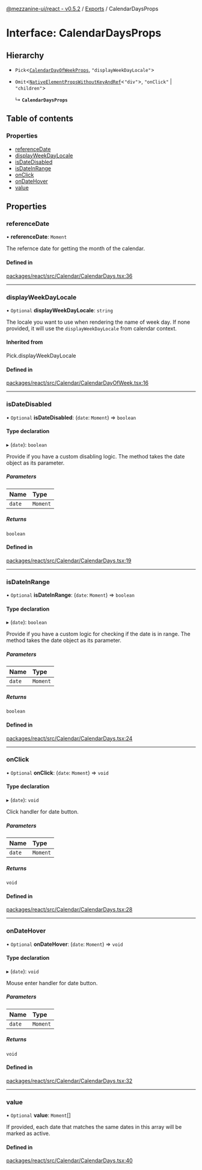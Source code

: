 [@mezzanine-ui/react - v0.5.2](../README.md) / [Exports](../modules.md) / CalendarDaysProps

# Interface: CalendarDaysProps

## Hierarchy

- `Pick`<[`CalendarDayOfWeekProps`](calendardayofweekprops.md), ``"displayWeekDayLocale"``\>

- `Omit`<[`NativeElementPropsWithoutKeyAndRef`](../modules.md#nativeelementpropswithoutkeyandref)<``"div"``\>, ``"onClick"`` \| ``"children"``\>

  ↳ **`CalendarDaysProps`**

## Table of contents

### Properties

- [referenceDate](calendardaysprops.md#referencedate)
- [displayWeekDayLocale](calendardaysprops.md#displayweekdaylocale)
- [isDateDisabled](calendardaysprops.md#isdatedisabled)
- [isDateInRange](calendardaysprops.md#isdateinrange)
- [onClick](calendardaysprops.md#onclick)
- [onDateHover](calendardaysprops.md#ondatehover)
- [value](calendardaysprops.md#value)

## Properties

### referenceDate

• **referenceDate**: `Moment`

The refernce date for getting the month of the calendar.

#### Defined in

[packages/react/src/Calendar/CalendarDays.tsx:36](https://github.com/Mezzanine-UI/mezzanine/blob/83e0173/packages/react/src/Calendar/CalendarDays.tsx#L36)

___

### displayWeekDayLocale

• `Optional` **displayWeekDayLocale**: `string`

The locale you want to use when rendering the name of week day.
If none provided, it will use the `displayWeekDayLocale` from calendar context.

#### Inherited from

Pick.displayWeekDayLocale

#### Defined in

[packages/react/src/Calendar/CalendarDayOfWeek.tsx:16](https://github.com/Mezzanine-UI/mezzanine/blob/83e0173/packages/react/src/Calendar/CalendarDayOfWeek.tsx#L16)

___

### isDateDisabled

• `Optional` **isDateDisabled**: (`date`: `Moment`) => `boolean`

#### Type declaration

▸ (`date`): `boolean`

Provide if you have a custom disabling logic. The method takes the date object as its parameter.

##### Parameters

| Name | Type |
| :------ | :------ |
| `date` | `Moment` |

##### Returns

`boolean`

#### Defined in

[packages/react/src/Calendar/CalendarDays.tsx:19](https://github.com/Mezzanine-UI/mezzanine/blob/83e0173/packages/react/src/Calendar/CalendarDays.tsx#L19)

___

### isDateInRange

• `Optional` **isDateInRange**: (`date`: `Moment`) => `boolean`

#### Type declaration

▸ (`date`): `boolean`

Provide if you have a custom logic for checking if the date is in range.
The method takes the date object as its parameter.

##### Parameters

| Name | Type |
| :------ | :------ |
| `date` | `Moment` |

##### Returns

`boolean`

#### Defined in

[packages/react/src/Calendar/CalendarDays.tsx:24](https://github.com/Mezzanine-UI/mezzanine/blob/83e0173/packages/react/src/Calendar/CalendarDays.tsx#L24)

___

### onClick

• `Optional` **onClick**: (`date`: `Moment`) => `void`

#### Type declaration

▸ (`date`): `void`

Click handler for date button.

##### Parameters

| Name | Type |
| :------ | :------ |
| `date` | `Moment` |

##### Returns

`void`

#### Defined in

[packages/react/src/Calendar/CalendarDays.tsx:28](https://github.com/Mezzanine-UI/mezzanine/blob/83e0173/packages/react/src/Calendar/CalendarDays.tsx#L28)

___

### onDateHover

• `Optional` **onDateHover**: (`date`: `Moment`) => `void`

#### Type declaration

▸ (`date`): `void`

Mouse enter handler for date button.

##### Parameters

| Name | Type |
| :------ | :------ |
| `date` | `Moment` |

##### Returns

`void`

#### Defined in

[packages/react/src/Calendar/CalendarDays.tsx:32](https://github.com/Mezzanine-UI/mezzanine/blob/83e0173/packages/react/src/Calendar/CalendarDays.tsx#L32)

___

### value

• `Optional` **value**: `Moment`[]

If provided, each date that matches the same dates in this array will be marked as active.

#### Defined in

[packages/react/src/Calendar/CalendarDays.tsx:40](https://github.com/Mezzanine-UI/mezzanine/blob/83e0173/packages/react/src/Calendar/CalendarDays.tsx#L40)
